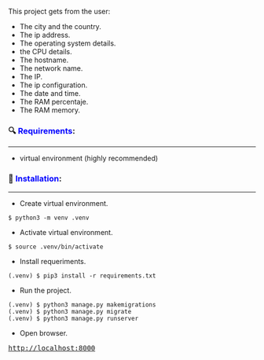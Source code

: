 This project gets from the user:
- The city and the country.
- The ip address.
- The operating system details.
- the CPU details.
- The hostname.
- The network name.
- The IP.
- The ip configuration.
- The date and time.
- The RAM percentaje.
- The RAM memory.



### 🔍 <span style="color: blue;">Requirements</span>:
--------------------------------------------------------
- virtual environment (highly recommended)

### 🚀 <span style="color: blue;">Installation</span>:
--------------------------------------------------------
- Create virtual environment.
```
$ python3 -m venv .venv
```

- Activate virtual environment.
```
$ source .venv/bin/activate
```

- Install requeriments.
```
(.venv) $ pip3 install -r requirements.txt
```
- Run the project.
```
(.venv) $ python3 manage.py makemigrations
(.venv) $ python3 manage.py migrate
(.venv) $ python3 manage.py runserver
```

- Open browser.

<pre><a href="http://localhost:8000">http://localhost:8000</a></pre>

